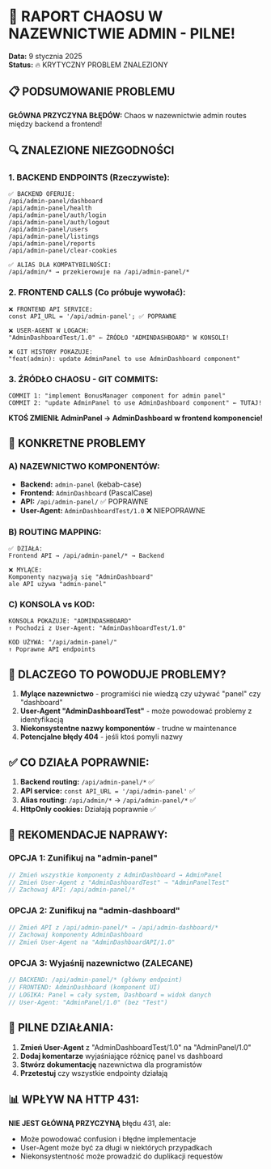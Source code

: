 # 🚨 RAPORT CHAOSU W NAZEWNICTWIE ADMIN - PILNE!

**Data:** 9 stycznia 2025  
**Status:** 🔥 KRYTYCZNY PROBLEM ZNALEZIONY  

## 📋 PODSUMOWANIE PROBLEMU

**GŁÓWNA PRZYCZYNA BŁĘDÓW:** Chaos w nazewnictwie admin routes między backend a frontend!

## 🔍 ZNALEZIONE NIEZGODNOŚCI

### **1. BACKEND ENDPOINTS (Rzeczywiste):**
```
✅ BACKEND OFERUJE:
/api/admin-panel/dashboard
/api/admin-panel/health  
/api/admin-panel/auth/login
/api/admin-panel/auth/logout
/api/admin-panel/users
/api/admin-panel/listings
/api/admin-panel/reports
/api/admin-panel/clear-cookies

✅ ALIAS DLA KOMPATYBILNOŚCI:
/api/admin/* → przekierowuje na /api/admin-panel/*
```

### **2. FRONTEND CALLS (Co próbuje wywołać):**
```
❌ FRONTEND API SERVICE:
const API_URL = '/api/admin-panel'; ✅ POPRAWNE

❌ USER-AGENT W LOGACH:
"AdminDashboardTest/1.0" ← ŹRÓDŁO "ADMINDASHBOARD" W KONSOLI!

❌ GIT HISTORY POKAZUJE:
"feat(admin): update AdminPanel to use AdminDashboard component"
```

### **3. ŹRÓDŁO CHAOSU - GIT COMMITS:**
```
COMMIT 1: "implement BonusManager component for admin panel"
COMMIT 2: "update AdminPanel to use AdminDashboard component" ← TUTAJ!
```

**KTOŚ ZMIENIŁ AdminPanel → AdminDashboard w frontend komponencie!**

## 🎯 KONKRETNE PROBLEMY

### **A) NAZEWNICTWO KOMPONENTÓW:**
- **Backend:** `admin-panel` (kebab-case)
- **Frontend:** `AdminDashboard` (PascalCase) 
- **API:** `/api/admin-panel/` ✅ POPRAWNE
- **User-Agent:** `AdminDashboardTest/1.0` ❌ NIEPOPRAWNE

### **B) ROUTING MAPPING:**
```
✅ DZIAŁA:
Frontend API → /api/admin-panel/* → Backend

❌ MYLĄCE:
Komponenty nazywają się "AdminDashboard" 
ale API używa "admin-panel"
```

### **C) KONSOLA vs KOD:**
```
KONSOLA POKAZUJE: "ADMINDASHBOARD" 
↑ Pochodzi z User-Agent: "AdminDashboardTest/1.0"

KOD UŻYWA: "/api/admin-panel/"
↑ Poprawne API endpoints
```

## 🚨 DLACZEGO TO POWODUJE PROBLEMY?

1. **Mylące nazewnictwo** - programiści nie wiedzą czy używać "panel" czy "dashboard"
2. **User-Agent "AdminDashboardTest"** - może powodować problemy z identyfikacją
3. **Niekonsystentne nazwy komponentów** - trudne w maintenance
4. **Potencjalne błędy 404** - jeśli ktoś pomyli nazwy

## ✅ CO DZIAŁA POPRAWNIE:

1. **Backend routing:** `/api/admin-panel/*` ✅
2. **API service:** `const API_URL = '/api/admin-panel'` ✅  
3. **Alias routing:** `/api/admin/*` → `/api/admin-panel/*` ✅
4. **HttpOnly cookies:** Działają poprawnie ✅

## 🎯 REKOMENDACJE NAPRAWY:

### **OPCJA 1: Zunifikuj na "admin-panel"**
```javascript
// Zmień wszystkie komponenty z AdminDashboard → AdminPanel
// Zmień User-Agent z "AdminDashboardTest" → "AdminPanelTest"
// Zachowaj API: /api/admin-panel/*
```

### **OPCJA 2: Zunifikuj na "admin-dashboard"**  
```javascript
// Zmień API z /api/admin-panel/* → /api/admin-dashboard/*
// Zachowaj komponenty AdminDashboard
// Zmień User-Agent na "AdminDashboardAPI/1.0"
```

### **OPCJA 3: Wyjaśnij nazewnictwo (ZALECANE)**
```javascript
// BACKEND: /api/admin-panel/* (główny endpoint)
// FRONTEND: AdminDashboard (komponent UI)
// LOGIKA: Panel = cały system, Dashboard = widok danych
// User-Agent: "AdminPanel/1.0" (bez "Test")
```

## 🔧 PILNE DZIAŁANIA:

1. **Zmień User-Agent** z "AdminDashboardTest/1.0" na "AdminPanel/1.0"
2. **Dodaj komentarze** wyjaśniające różnicę panel vs dashboard
3. **Stwórz dokumentację** nazewnictwa dla programistów
4. **Przetestuj** czy wszystkie endpointy działają

## 📊 WPŁYW NA HTTP 431:

**NIE JEST GŁÓWNĄ PRZYCZYNĄ** błędu 431, ale:
- Może powodować confusion i błędne implementacje
- User-Agent może być za długi w niektórych przypadkach
- Niekonsystentność może prowadzić do duplikacji requestów

##
